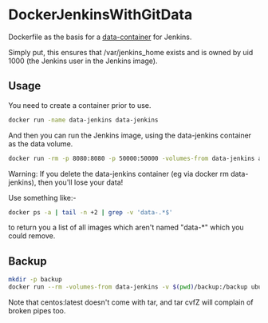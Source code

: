# DockerJenkinsWithGitData

Dockerfile as the basis for a [data-container](https://docs.docker.com/userguide/dockervolumes/) for Jenkins. 

Simply put, this ensures that /var/jenkins_home exists and is owned by uid 1000 (the Jenkins user in the Jenkins image).

## Usage
You need to create a container prior to use.

```bash
docker run -name data-jenkins data-jenkins
```

And then you can run the Jenkins image, using the data-jenkins container as the data volume.

```bash
docker run -rm -p 8080:8080 -p 50000:50000 -volumes-from data-jenkins andrewgortonuk/dockerjenkinswithgit
```

Warning: If you delete the data-jenkins container (eg via docker rm data-jenkins), then you'll lose your data!

Use something like:-

```bash
docker ps -a | tail -n +2 | grep -v 'data-.*$'
```

to return you a list of all images which aren't named "data-*" which you could remove.

## Backup

```bash
mkdir -p backup
docker run --rm -volumes-from data-jenkins -v $(pwd)/backup:/backup ubuntu tar cvf /backup/backup.tar /var/jenkins_home
```

Note that centos:latest doesn't come with tar, and tar cvfZ will complain of broken pipes too.







